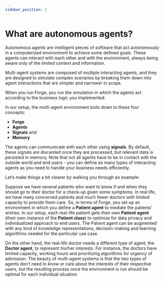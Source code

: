 ```yaml
---
sidebar_position: 2
---
```


# What are autonomous agents?

Autonomous agents are intelligent pieces of software that act autonomously in a computerized environment to achieve some defined goals.
These agents can interact with each other and with the environment, always being aware only of the _limited_ context and information.


Multi-agent systems are composed of multiple interacting agents, and they are designed to simulate complex scenarios by breaking them down into agent interactions that are simpler and narrower in scope.

When you run Forge, you run the simulation in which the agents act according to the business logic you implemented.

In our setup, the multi-agent environment boils down to these four concepts: 
*  **Forge**
*  **Agents**
*  **Signals** and
*  **Memory**


The agents can communicate with each other using **signals**. By default, these signals are discarded once they are processed, but relevant data is persisted in memory. Note that not all agents have to be in contact with the outside world and end users - you can define as many types of interacting agents as you need to handle your business needs efficiently.


Let’s make things a bit clearer by walking you through an example:


Suppose we have several patients who want to know if and when they should go to their doctor for a check-up given some symptoms.
In real life, we have many concerned patients and much fewer doctors with limited capacity to provide them care.
So, in terms of Forge, you set up an environment in which you define a **Patient agent** to mediate the patients’ wishes. In our setup, each real-life patient gets their own **Patient agent** (their own instance of the **Patient class**) to optimize for data privacy and  individualized approach to end users.
The Patient agent can be augmented with any kind of knowledge representations, decision-making and learning algorithms needed for the particular use case.


On the other hand, the real-life doctor needs a different type of agent, the **Doctor agent**,  to represent his/her interests. For instance, the doctors have limited capacity, working hours and prioritizing algorithms for urgency of admission.
The beauty of multi-agent systems is that the two types of agents don’t need to know or care about the interests of their respective users, but the resulting process once the environment is run should be optimal for each individual situation.